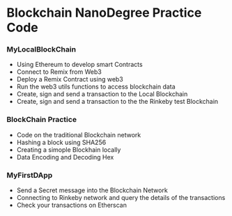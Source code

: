 # Blockchain NanoDegree Practice Code 

### MyLocalBlockChain 
- Using Ethereum to develop smart Contracts 
- Connect to Remix from Web3  
- Deploy a Remix Contract using web3  
- Run the web3 utils functions to access blockchain data  
- Create, sign and send a transaction to the Local Blockchain 
- Create, sign and send a transaction to the the Rinkeby test Blockchain


### BlockChain Practice
- Code on the traditional Blockchain network 
- Hashing a block using SHA256
- Creating a simople Blockhain locally
- Data Encoding and Decoding Hex


### MyFirstDApp
- Send a Secret message into the Blockchain Network
- Connecting to Rinkeby network and query the details of the transactions 
- Check your transactions on Etherscan


